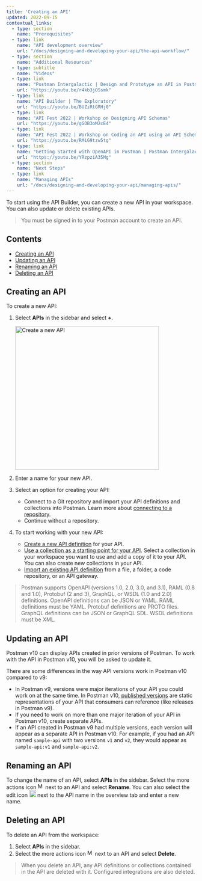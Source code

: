 ```yaml
---
title: 'Creating an API'
updated: 2022-09-15
contextual_links:
  - type: section
    name: "Prerequisites"
  - type: link
    name: "API development overview"
    url: "/docs/designing-and-developing-your-api/the-api-workflow/"
  - type: section
    name: "Additional Resources"
  - type: subtitle
    name: "Videos"
  - type: link
    name: "Postman Intergalactic | Design and Prototype an API in Postman"
    url: "https://youtu.be/r4kb3jOSsmk"
  - type: link
    name: "API Builder | The Exploratory"
    url: "https://youtu.be/BUZiRtGRHj0"
  - type: link
    name: "API Fest 2022 | Workshop on Designing API Schemas"
    url: "https://youtu.be/gGOB3oM2cE4"
  - type: link
    name: "API Fest 2022 | Workshop on Coding an API using an API Schema"
    url: "https://youtu.be/RMiG9tzw5tg"
  - type: link
    name: "Getting Started with OpenAPI in Postman | Postman Intergalactic"
    url: "https://youtu.be/YRzpziA35Mg"
  - type: section
    name: "Next Steps"
  - type: link
    name: "Managing APIs"
    url: "/docs/designing-and-developing-your-api/managing-apis/"
---
```


To start using the API Builder, you can create a new API in your workspace. You can also update or delete existing APIs.

> You must be signed in to your Postman account to create an API.

## Contents

* [Creating an API](#creating-an-api)
* [Updating an API](#updating-an-api)
* [Renaming an API](#renaming-an-api)
* [Deleting an API](#deleting-an-api)

## Creating an API

To create a new API:

1. Select **APIs** in the sidebar and select **+**.

    <img alt="Create a new API" src="https://assets.postman.com/postman-docs/v10/api-builder-create-v10.jpg" width ="382px"/>

1. Enter a name for your new API.
1. Select an option for creating your API:
    * Connect to a Git repository and import your API definitions and collections into Postman. Learn more about [connecting to a repository](/docs/designing-and-developing-your-api/versioning-an-api/using-external-git-repo/).
    * Continue without a repository.
1. To start working with your new API:

    * [Create a new API definition](/docs/designing-and-developing-your-api/developing-an-api/defining-an-api/#generating-an-api-definition) for your API.
    * [Use a collection as a starting point for your API](/docs/designing-and-developing-your-api/developing-an-api/adding-api-elements/). Select a collection in your workspace you want to use and add a copy of it to your API. You can also create new collections in your API.
    * [Import an existing API definition](/docs/designing-and-developing-your-api/importing-an-api/) from a file, a folder, a code repository, or an API gateway.

> Postman supports OpenAPI (versions 1.0, 2.0, 3.0, and 3.1), RAML (0.8 and 1.0), Protobuf (2 and 3), GraphQL, or WSDL (1.0 and 2.0) definitions. OpenAPI definitions can be JSON or YAML. RAML definitions must be YAML. Protobuf definitions are PROTO files. GraphQL definitions can be JSON or GraphQL SDL. WSDL definitions must be XML.

## Updating an API

Postman v10 can display APIs created in prior versions of Postman. To work with the API in Postman v10, you will be asked to update it.

There are some differences in the way API versions work in Postman v10 compared to v9:

* In Postman v9, versions were major iterations of your API you could work on at the same time. In Postman v10, [published versions](/docs/designing-and-developing-your-api/versioning-an-api/api-versions/) are static representations of your API that consumers can reference (like releases in Postman v9).
* If you need to work on more than one major iteration of your API in Postman v10, create separate APIs.
* If an API created in Postman v9 had multiple versions, each version will appear as a separate API in Postman v10. For example, if you had an API named `sample-api` with two versions `v1` and `v2`, they would appear as `sample-api:v1` and `sample-api:v2`.

## Renaming an API

To change the name of an API, select **APIs** in the sidebar. Select the more actions icon <img alt="More actions icon" src="https://assets.postman.com/postman-docs/icon-more-actions-v9.jpg#icon" width="16px"> next to an API and select **Rename**. You can also select the edit icon <img alt="Edit icon" src="https://assets.postman.com/postman-docs/documentation-edit-icon-v8-10.jpg#icon" width="18px"> next to the API name in the overview tab and enter a new name.

## Deleting an API

To delete an API from the workspace:

1. Select **APIs** in the sidebar.
1. Select the more actions icon <img alt="More actions icon" src="https://assets.postman.com/postman-docs/icon-more-actions-v9.jpg#icon" width="16px"> next to an API and select **Delete**.

> When you delete an API, any API definitions or collections contained in the API are deleted with it. Configured integrations are also deleted.
